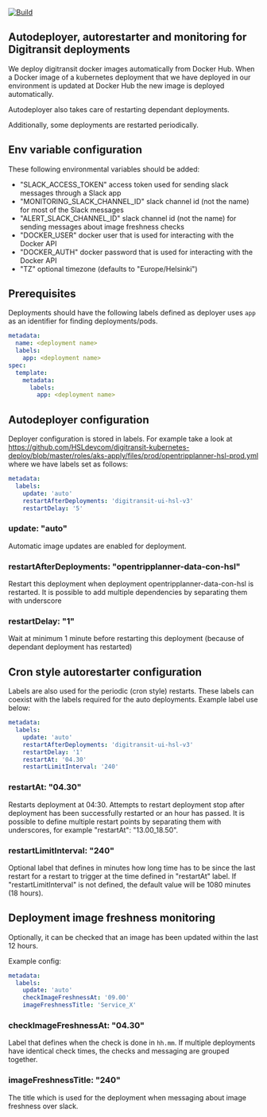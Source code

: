 [![Build](https://github.com/hsldevcom/digitransit-deployer/workflows/Process%20master%20push/badge.svg)](https://github.com/HSLdevcom/digitransit-deployer/actions)

## Autodeployer, autorestarter and monitoring for Digitransit deployments

We deploy digitransit docker images automatically from Docker Hub. When a Docker image of a kubernetes deployment that we have deployed in our environment is updated at Docker Hub the new image is deployed automatically.

Autodeployer also takes care of restarting dependant deployments.

Additionally, some deployments are restarted periodically.

## Env variable configuration

These following environmental variables should be added:

- "SLACK_ACCESS_TOKEN" access token used for sending slack messages through a Slack app
- "MONITORING_SLACK_CHANNEL_ID" slack channel id (not the name) for most of the Slack messages
- "ALERT_SLACK_CHANNEL_ID" slack channel id (not the name) for sending messages about image freshness checks
- "DOCKER_USER" docker user that is used for interacting with the Docker API
- "DOCKER_AUTH" docker password that is used for interacting with the Docker API
- "TZ" optional timezone (defaults to "Europe/Helsinki")

## Prerequisites

Deployments should have the following labels defined as deployer uses `app` as an identifier for finding deployments/pods.

```yaml
metadata:
  name: <deployment name>
  labels:
    app: <deployment name>
spec:
  template:
    metadata:
      labels:
        app: <deployment name>
```

## Autodeployer configuration

Deployer configuration is stored in labels. For example take a look at https://github.com/HSLdevcom/digitransit-kubernetes-deploy/blob/master/roles/aks-apply/files/prod/opentripplanner-hsl-prod.yml where we have labels set as follows:

```yaml
metadata:
  labels:
    update: 'auto'
    restartAfterDeployments: 'digitransit-ui-hsl-v3'
    restartDelay: '5'
```

### update: "auto"

Automatic image updates are enabled for deployment.

### restartAfterDeployments: "opentripplanner-data-con-hsl"

Restart this deployment when deployment opentripplanner-data-con-hsl is restarted.
It is possible to add multiple dependencies by separating them with underscore

### restartDelay: "1"

Wait at minimum 1 minute before restarting this deployment (because of dependant deployment has restarted)

## Cron style autorestarter configuration

Labels are also used for the periodic (cron style) restarts. These labels can coexist with the labels required for the auto deployments. Example label use below:

```yaml
metadata:
  labels:
    update: 'auto'
    restartAfterDeployments: 'digitransit-ui-hsl-v3'
    restartDelay: '1'
    restartAt: '04.30'
    restartLimitInterval: '240'
```

### restartAt: "04.30"

Restarts deployment at 04:30. Attempts to restart deployment stop after deployment has been successfully restarted or an hour has passed. It is possible to define multiple restart points by separating them with underscores, for example "restartAt": "13.00_18.50".

### restartLimitInterval: "240"

Optional label that defines in minutes how long time has to be since the last restart for a restart to trigger at the time defined in "restartAt" label. If "restartLimitInterval" is not defined, the default value will be 1080 minutes (18 hours).

## Deployment image freshness monitoring

Optionally, it can be checked that an image has been updated within the last 12 hours.

Example config:

```yaml
metadata:
  labels:
    update: 'auto'
    checkImageFreshnessAt: '09.00'
    imageFreshnessTitle: 'Service_X'
```

### checkImageFreshnessAt: "04.30"

Label that defines when the check is done in `hh.mm`. If multiple deployments have identical check times, the checks and messaging are grouped together.

### imageFreshnessTitle: "240"

The title which is used for the deployment when messaging about image freshness over slack.
